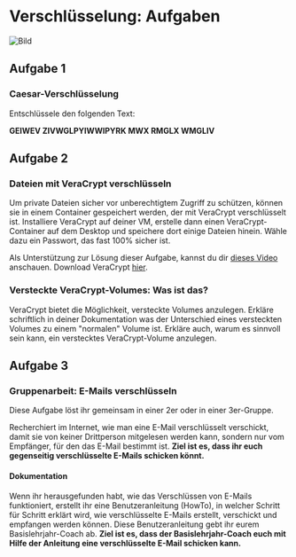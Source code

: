 # Verschlüsselung: Aufgaben

![Bild](res/crypto.gif)

## Aufgabe 1

### Caesar-Verschlüsselung

Entschlüssele den folgenden Text:   

**GEIWEV ZIVWGLPYIWWIPYRK MWX RMGLX WMGLIV**

[comment]:CAESARVERSCHLUESSELUNGISTNICHTSICHER

## Aufgabe 2 

### Dateien mit VeraCrypt verschlüsseln

Um private Dateien sicher vor unberechtigtem Zugriff zu schützen, können sie in einem Container gespeichert werden, der mit VeraCrypt verschlüsselt ist. Installiere VeraCrypt auf deiner VM, erstelle dann einen VeraCrypt-Container auf dem Desktop und speichere dort einige Dateien hinein. Wähle  dazu ein Passwort, das fast 100% sicher ist. 

Als Unterstützung zur Lösung dieser Aufgabe, kannst du dir [dieses Video](https://youtu.be/jPRkPwM2uvo?t=86)
 anschauen. Download VeraCrypt [hier](https://www.veracrypt.fr/en/Downloads.html).  

### Versteckte VeraCrypt-Volumes: Was ist das?

VeraCrypt bietet die Möglichkeit, versteckte Volumes anzulegen. Erkläre schriftlich in deiner Dokumentation was der Unterschied eines versteckten Volumes zu einem "normalen" Volume ist. Erkläre auch, warum es sinnvoll sein kann, ein verstecktes VeraCrypt-Volume anzulegen. 

## Aufgabe 3

### Gruppenarbeit: E-Mails verschlüsseln

Diese Aufgabe löst ihr gemeinsam in einer 2er oder in einer 3er-Gruppe. 

Recherchiert im Internet, wie man eine E-Mail verschlüsselt verschickt, damit sie von keiner Drittperson mitgelesen werden kann, sondern nur vom Empfänger, für den das E-Mail bestimmt ist. **Ziel ist es, dass ihr euch gegenseitig verschlüsselte E-Mails schicken könnt.**

#### Dokumentation 

Wenn ihr herausgefunden habt, wie das Verschlüssen von E-Mails funktioniert, erstellt ihr eine Benutzeranleitung (HowTo), in welcher Schritt für Schritt erklärt wird, wie verschlüsselte E-Mails erstellt, verschickt und empfangen werden können. Diese Benutzeranleitung gebt ihr eurem Basislehrjahr-Coach ab. **Ziel ist es, dass der Basislehrjahr-Coach euch mit Hilfe der Anleitung eine verschlüsselte E-Mail schicken kann.**